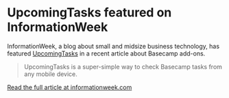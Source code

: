 # UpcomingTasks featured on InformationWeek

InformationWeek, a blog about small and midsize business technology, has featured [UpcomingTasks](http://upcomingtasks.com) in a recent article about Basecamp add-ons.

> UpcomingTasks is a super-simple way to check Basecamp tasks from any mobile device.

[Read the full article at informationweek.com](http://www.informationweek.com/smb/network/7-great-add-ons-for-basecamp/240145422)
